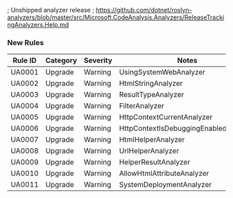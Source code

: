 ﻿; Unshipped analyzer release
; https://github.com/dotnet/roslyn-analyzers/blob/master/src/Microsoft.CodeAnalysis.Analyzers/ReleaseTrackingAnalyzers.Help.md

### New Rules
Rule ID | Category | Severity | Notes
--------|----------|----------|-------
UA0001 | Upgrade | Warning | UsingSystemWebAnalyzer
UA0002 | Upgrade | Warning | HtmlStringAnalyzer
UA0003 | Upgrade | Warning | ResultTypeAnalyzer
UA0004 | Upgrade | Warning | FilterAnalyzer
UA0005 | Upgrade | Warning | HttpContextCurrentAnalyzer
UA0006 | Upgrade | Warning | HttpContextIsDebuggingEnabledAnalyzer
UA0007 | Upgrade | Warning | HtmlHelperAnalyzer
UA0008 | Upgrade | Warning | UrlHelperAnalyzer
UA0009 | Upgrade | Warning | HelperResultAnalyzer
UA0010 | Upgrade | Warning | AllowHtmlAttributeAnalyzer
UA0011 | Upgrade | Warning | SystemDeploymentAnalyzer
